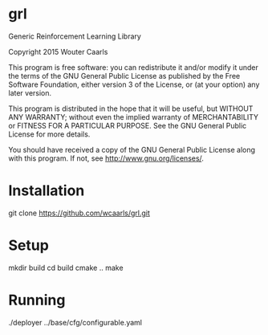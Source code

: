 # grl
Generic Reinforcement Learning Library

Copyright 2015 Wouter Caarls

This program is free software: you can redistribute it and/or modify
it under the terms of the GNU General Public License as published by
the Free Software Foundation, either version 3 of the License, or
(at your option) any later version.

This program is distributed in the hope that it will be useful,
but WITHOUT ANY WARRANTY; without even the implied warranty of
MERCHANTABILITY or FITNESS FOR A PARTICULAR PURPOSE.  See the
GNU General Public License for more details.

You should have received a copy of the GNU General Public License
along with this program.  If not, see <http://www.gnu.org/licenses/>.

# Installation
git clone https://github.com/wcaarls/grl.git

# Setup
mkdir build
cd build
cmake ..
make

# Running
./deployer ../base/cfg/configurable.yaml
